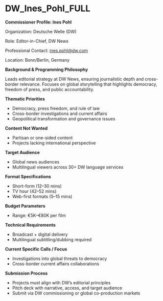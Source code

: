 # DW_Ines_Pohl_FULL

**Commissioner Profile: Ines Pohl**

Organization: Deutsche Welle (DW)

Role: Editor-in-Chief, DW News

Professional Contact: ines.pohl@dw.com

Location: Bonn/Berlin, Germany

**Background & Programming Philosophy**

Leads editorial strategy at DW News, ensuring journalistic depth and cross-border relevance. Focuses on global storytelling that highlights democracy, freedom of press, and public accountability.

**Thematic Priorities**

- Democracy, press freedom, and rule of law
- Cross-border investigations and current affairs
- Geopolitical transformation and governance issues

**Content Not Wanted**

- Partisan or one-sided content
- Projects lacking international perspective

**Target Audience**

- Global news audiences
- Multilingual viewers across 30+ DW language services

**Format Specifications**

- Short-form (12–30 mins)
- TV hour (42–52 mins)
- Web-first formats (5–15 mins)

**Budget Parameters**

- Range: €5K–€80K per film

**Technical Requirements**

- Broadcast + digital delivery
- Multilingual subtitling/dubbing required

**Current Specific Calls / Focus**

- Investigations into global threats to democracy
- Cross-border current affairs collaborations

**Submission Process**

- Projects must align with DW’s editorial principles
- Pitch deck with narrative, access, and target audience
- Submit via DW commissioning or global co-production markets